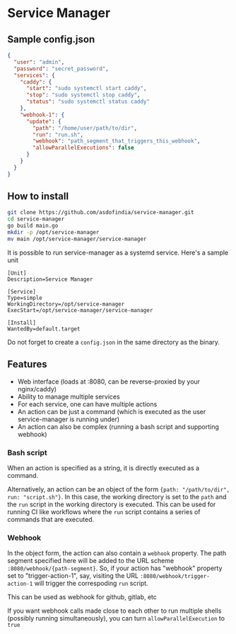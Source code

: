 # Service Manager


## Sample config.json

```json
{
  "user": "admin",
  "password": "secret_password",
  "services": {
    "caddy": {
      "start": "sudo systemctl start caddy",
      "stop": "sudo systemctl stop caddy",
      "status": "sudo systemctl status caddy"
    },
    "webhook-1": {
      "update": {
        "path": "/home/user/path/to/dir",
        "run": "run.sh",
        "webhook": "path_segment_that_triggers_this_webhook",
        "allowParallelExecutions": false
      }
    }
  }
}
```

## How to install

```bash
git clone https://github.com/asdofindia/service-manager.git
cd service-manager
go build main.go
mkdir -p /opt/service-manager
mv main /opt/service-manager/service-manager
```

It is possible to run service-manager as a systemd service. Here's a sample unit

```systemd
[Unit]
Description=Service Manager

[Service]
Type=simple
WorkingDirectory=/opt/service-manager
ExecStart=/opt/service-manager/service-manager

[Install]
WantedBy=default.target
```

Do not forget to create a `config.json` in the same directory as the binary.

## Features

* Web interface (loads at :8080, can be reverse-proxied by your nginx/caddy)
* Ability to manage multiple services
* For each service, one can have multiple actions
* An action can be just a command (which is executed as the user service-manager is running under)
* An action can also be complex (running a bash script and supporting webhook)

### Bash script

When an action is specified as a string, it is directly executed as a command.

Alternatively, an action can be an object of the form `{path: "/path/to/dir", run: "script.sh"}`. In this case, the working directory is set to the `path` and the `run` script in the working directory is executed. This can be used for running CI like workflows where the `run` script contains a series of commands that are executed.

### Webhook

In the object form, the action can also contain a `webhook` property. The path segment specified here will be added to the URL scheme `:8080/webhook/{path-segment}`. So, if your action has "webhook" property set to "trigger-action-1", say, visiting the URL `:8080/webhook/trigger-action-1` will trigger the correspoding `run` script.

This can be used as webhook for github, gitlab, etc

If you want webhook calls made close to each other to run multiple shells (possibly running simultaneously), you can turn `allowParallelExecution` to `true`